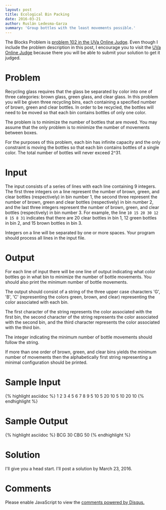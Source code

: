 ```yaml
---
layout: post
title: Ecological Bin Packing
date: 2016-03-21
author: Ruslán Ledesma-Garza 
summary: 'Group bottles with the least movements possible.'
---
```


The Blocks Problem is [problem 102 in the UVa Online
Judge](https://uva.onlinejudge.org/index.php?option=com_onlinejudge&Itemid=8&category=3&page=show_problem&problem=38).
Even though I include the problem description in this post, I
encourage you to visit the [UVa Online
Judge](https://uva.onlinejudge.org/index.php) because there you will
be able to submit your solution to get it judged.

# Problem

Recycling glass requires that the glass be separated by color into one
of three categories: brown glass, green glass, and clear glass. In
this problem you will be given three recycling bins, each containing a
specified number of brown, green and clear bottles. In order to be
recycled, the bottles will need to be moved so that each bin contains
bottles of only one color.

The problem is to minimize the number of bottles that are moved. You
may assume that the only problem is to minimize the number of
movements between boxes.

For the purposes of this problem, each bin has infinite capacity and
the only constraint is moving the bottles so that each bin contains
bottles of a single color. The total number of bottles will never
exceed 2^31.

# Input

The input consists of a series of lines with each line containing 9
integers. The first three integers on a line represent the number of
brown, green, and clear bottles (respectively) in bin number 1, the
second three represent the number of brown, green and clear bottles
(respectively) in bin number 2, and the last three integers represent
the number of brown, green, and clear bottles (respectively) in bin
number 3. For example, the line `10 15 20 30 12 8 15 8 31`
indicates that there are 20 clear bottles in bin 1, 12 green bottles
in bin 2, and 15 brown bottles in bin 3.

Integers on a line will be separated by one or more spaces. Your
program should process all lines in the input file.

# Output

For each line of input there will be one line of output indicating
what color bottles go in what bin to minimize the number of bottle
movements. You should also print the minimum number of bottle
movements.

The output should consist of a string of the three upper case
characters 'G', 'B', 'C' (representing the colors green, brown, and
clear) representing the color associated with each bin.

The first character of the string represents the color associated with
the first bin, the second character of the string represents the color
associated with the second bin, and the third character represents the
color associated with the third bin.

The integer indicating the minimum number of bottle movements should
follow the string.

If more than one order of brown, green, and clear bins yields the
minimum number of movements then the alphabetically first string
representing a minimal configuration should be printed.

# Sample Input

{% highlight asciidoc %}
1 2 3 4 5 6 7 8 9
5 10 5 20 10 5 10 20 10
{% endhighlight %}

# Sample Output

{% highlight asciidoc %}
BCG 30
CBG 50
{% endhighlight %}

# Solution

I'll give you a head start. I'll post a solution by March 23, 2016.

# Comments

<div id="disqus_thread"></div>
<script>
    /**
     *  RECOMMENDED CONFIGURATION VARIABLES: EDIT AND UNCOMMENT THE SECTION BELOW TO INSERT DYNAMIC VALUES FROM YOUR PLATFORM OR CMS.
     *  LEARN WHY DEFINING THESE VARIABLES IS IMPORTANT: https://disqus.com/admin/universalcode/#configuration-variables
     */
    /*
    var disqus_config = function () {
        this.page.url = 'http://mrrusof.github.io/2016/03/21/ecological-bin-packing.html';  // Replace PAGE_URL with your page's canonical URL variable
        this.page.identifier = 2016-03-21-ecological-bin-packing; // Replace PAGE_IDENTIFIER with your page's unique identifier variable
    };
    */
    (function() {  // DON'T EDIT BELOW THIS LINE
        var d = document, s = d.createElement('script');

        s.src = '//mrrusof.disqus.com/embed.js';

        s.setAttribute('data-timestamp', +new Date());
        (d.head || d.body).appendChild(s);
    })();
</script>
<noscript>Please enable JavaScript to view the <a
        href="https://disqus.com/?ref_noscript"
        rel="nofollow">comments powered by Disqus.</a></noscript>
